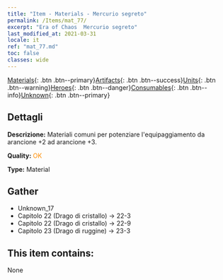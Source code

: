 ```yaml
---
title: "Item - Materials - Mercurio segreto"
permalink: /Items/mat_77/
excerpt: "Era of Chaos  Mercurio segreto"
last_modified_at: 2021-03-31
locale: it
ref: "mat_77.md"
toc: false
classes: wide
---
```

 [Materials](/it/Items/){: .btn .btn--primary}[Artifacts](/it/Items/Artifacts/){: .btn .btn--success}[Units](/it/Items/Units/){: .btn .btn--warning}[Heroes](/it/Items/Heroes/){: .btn .btn--danger}[Consumables](/it/Items/Consumables/){: .btn .btn--info}[Unknown](/it/Items/Unknown/){: .btn .btn--primary}

## Dettagli
 **Descrizione:** Materiali comuni per potenziare l'equipaggiamento da arancione +2 ad arancione +3.

 **Quality:** <span style="color: #FF8C00">OK</span>

 **Type:** Material

## Gather

*    Unknown_17 
*    Capitolo 22 (Drago di cristallo) -> 22-3 
*    Capitolo 22 (Drago di cristallo) -> 22-9 
*    Capitolo 23 (Drago di ruggine) -> 23-3 

## This item contains:

  None


